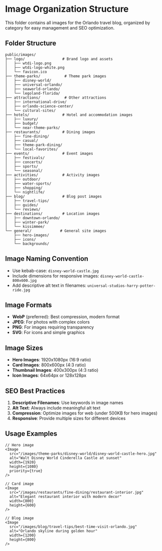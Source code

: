 # Image Organization Structure

This folder contains all images for the Orlando travel blog, organized by category for easy management and SEO optimization.

## Folder Structure

```
public/images/
├── logo/                 # Brand logo and assets
│   ├── wtdi-logo.png
│   ├── wtdi-logo-white.png
│   └── favicon.ico
├── theme-parks/           # Theme park images
│   ├── disney-world/
│   ├── universal-orlando/
│   ├── seaworld-orlando/
│   └── legoland-florida/
├── attractions/           # Other attractions
│   ├── international-drive/
│   ├── orlando-science-center/
│   └── cultural-sites/
├── hotels/               # Hotel and accommodation images
│   ├── luxury/
│   ├── budget/
│   └── near-theme-parks/
├── restaurants/          # Dining images
│   ├── fine-dining/
│   ├── casual/
│   ├── theme-park-dining/
│   └── local-favorites/
├── events/               # Event images
│   ├── festivals/
│   ├── concerts/
│   ├── sports/
│   └── seasonal/
├── activities/           # Activity images
│   ├── outdoor/
│   ├── water-sports/
│   ├── shopping/
│   └── nightlife/
├── blog/                 # Blog post images
│   ├── travel-tips/
│   ├── guides/
│   └── reviews/
├── destinations/         # Location images
│   ├── downtown-orlando/
│   ├── winter-park/
│   └── kissimmee/
└── general/             # General site images
    ├── hero-images/
    ├── icons/
    └── backgrounds/
```

## Image Naming Convention

- Use kebab-case: `disney-world-castle.jpg`
- Include dimensions for responsive images: `disney-world-castle-800x600.jpg`
- Add descriptive alt text in filenames: `universal-studios-harry-potter-ride.jpg`

## Image Formats

- **WebP** (preferred): Best compression, modern format
- **JPEG**: For photos with complex colors
- **PNG**: For images requiring transparency
- **SVG**: For icons and simple graphics

## Image Sizes

- **Hero Images**: 1920x1080px (16:9 ratio)
- **Card Images**: 800x600px (4:3 ratio)
- **Thumbnail Images**: 400x300px (4:3 ratio)
- **Icon Images**: 64x64px or 128x128px

## SEO Best Practices

1. **Descriptive Filenames**: Use keywords in image names
2. **Alt Text**: Always include meaningful alt text
3. **Compression**: Optimize images for web (under 500KB for hero images)
4. **Responsive**: Provide multiple sizes for different devices

## Usage Examples

```tsx
// Hero image
<Image
  src="/images/theme-parks/disney-world/disney-world-castle-hero.jpg"
  alt="Walt Disney World Cinderella Castle at sunset"
  width={1920}
  height={1080}
  priority={true}
/>

// Card image
<Image
  src="/images/restaurants/fine-dining/restaurant-interior.jpg"
  alt="Elegant restaurant interior with modern decor"
  width={800}
  height={600}
/>

// Blog image
<Image
  src="/images/blog/travel-tips/best-time-visit-orlando.jpg"
  alt="Orlando skyline during golden hour"
  width={1200}
  height={800}
/>
```
